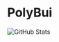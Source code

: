 # PolyBui
![GitHub Stats](https://github-readme-stats.vercel.app/api?username=PolyBui&theme=radical)
